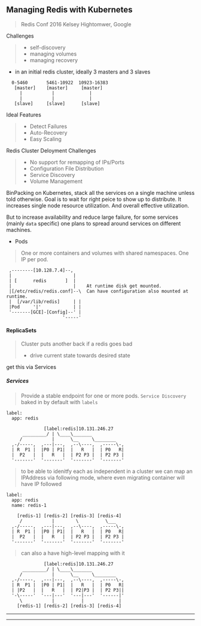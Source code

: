 
## Managing Redis with Kubernetes
> Redis Conf 2016
> Kelsey Hightomwer, Google


Challenges
> * self-discovery
> * managing volumes
> * managing recovery

* in an initial redis cluster, ideally 3 masters and 3 slaves

```
  0-5460       5461-10922  10923-16383
   [master]    [master]     [master]
     |           |             |
     |           |             |
   [slave]     [slave]      [slave]
```

Ideal Features
> * Detect Failures
> * Auto-Recovery
> * Easy Scaling


Redis Cluster Deloyment Challenges
> * No support for remapping of IPs/Ports
> * Configuration File Distribution
> * Service Discovery
> * Volume Management


BinPacking on Kubernetes, stack all the services on a single machine unless told otherwise.
Goal is to wait for right peice to show up to distribute.
It increases single node resource utilization. And overall effective utilization.

But to increase availability and reduce large failure, for some services (mainly `data` specific) one plans to spread around services on different machines.

* Pods
> One or more containers and volumes with shared namespaces.
> One IP per pod.

```
 ,--------[10.128.7.4]--,
 |                       |
 | [      redis       ]  |
 |                       |    At runtime disk get mounted.
 |[/etc/redis/redis.conf]--\  Can have configuration also mounted at runtime.
 |  [/var/lib/redis]     | |
 |Pod     '|'            | |
 '-------[GCE]-[Config]--' |
                     '-----'   
```


#### ReplicaSets

> Cluster puts another back if a redis goes bad
> * drive current state towards desired state

get this via Services

##### Services

> Provide a stable endpoint for one or more pods.
> `Service Discovery` baked in by default with `labels`

```
label:
  app: redis
```

```
              [label:redis]10.131.246.27
      _________/ | \____\_______
     /           |      \__     \________
  ,-/-----,  ,---|---,  ,--\----,  ,-----\-,
  | R  P1 |  |P0 | P1|  |   R   |  | P0   R|
  |  P2   |  |   R   |  | P2 P3 |  | P2 P3 |
  '-------'  '-------'  '-------'  '-------'
```

> to be able to idenitfy each as independent in a cluster
> we can map an IPAddress via following mode, where even migrating container will have IP followed

```
label:
  app: redis
  name: redis-1
```

```
    [redis-1] [redis-2] [redis-3] [redis-4]
     /           |        \          \___
  ,-/-----,  ,---|---,  ,--\----,  ,-----\-,
  | R  P1 |  |P0 | P1|  |   R   |  | P0   R|
  |  P2   |  |   R   |  | P2 P3 |  | P2 P3 |
  '-------'  '-------'  '-------'  '-------'
```

> can also a have high-level mapping with it

```
              [label:redis]10.131.246.27
      _________/ | \____\_______
     /           |      \__     \________
  ,-/-----,  ,---|---,  ,--\----,  ,-----\-,
  | R  P1 |  |P0 | P1|  |   R   |  | P0   R|
  | |P2   |  |   R   |  | P2|P3 |  | P2 P3||
  '-\-----'  '---|---'  '---|---'  '------|'
     \           |          |             |
    [redis-1] [redis-2] [redis-3] [redis-4]
```

---
---
